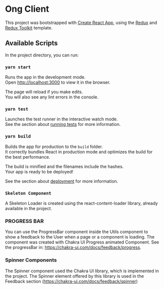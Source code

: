 # Ong Client

This project was bootstrapped with [Create React App](https://github.com/facebook/create-react-app), using the [Redux](https://redux.js.org/) and [Redux Toolkit](https://redux-toolkit.js.org/) template.

## Available Scripts

In the project directory, you can run:

### `yarn start`

Runs the app in the development mode.<br />
Open [http://localhost:3000](http://localhost:3000) to view it in the browser.

The page will reload if you make edits.<br />
You will also see any lint errors in the console.

### `yarn test`

Launches the test runner in the interactive watch mode.<br />
See the section about [running tests](https://facebook.github.io/create-react-app/docs/running-tests) for more information.

### `yarn build`

Builds the app for production to the `build` folder.<br />
It correctly bundles React in production mode and optimizes the build for the best performance.

The build is minified and the filenames include the hashes.<br />
Your app is ready to be deployed!

See the section about [deployment](https://facebook.github.io/create-react-app/docs/deployment) for more information.

### `Skeleton Component`

A Skeleton Loader is created using the react-content-loader library, already available in the project.

### PROGRESS BAR

You can use the ProgressBar component inside the Utils component to show a feedback
to the User when a page or a component is loading. The component was created with Chakra UI Progress animated Component. See the progressBar in: https://chakra-ui.com/docs/feedback/progress.

### Spinner Components

The Spinner component used the Chakra UI library, which is implemented in the project. The Spinner element offered by this library is used in the Feedback section (https://chakra-ui.com/docs/feedback/spinner)
